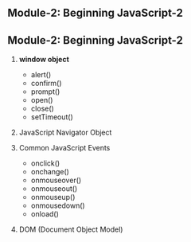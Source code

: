 ## Module-2: Beginning JavaScript-2

## Module-2: Beginning JavaScript-2

1. **window object**

   - alert()
   - confirm()
   - prompt()
   - open()
   - close()
   - setTimeout()

1. JavaScript Navigator Object

1. Common JavaScript Events

   - onclick()
   - onchange()
   - onmouseover()
   - onmouseout()
   - onmouseup()
   - onmousedown()
   - onload()

1. DOM (Document Object Model)
